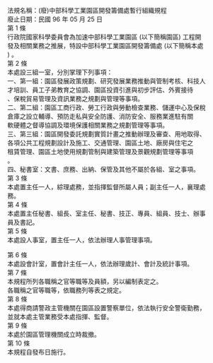法規名稱：(廢)中部科學工業園區開發籌備處暫行組織規程  
廢止日期：民國 96 年 05 月 25 日  
第 1 條  
行政院國家科學委員會為加速中部科學工業園區 (以下簡稱園區) 工程開  
發及相關業務之推展，特設中部科學工業園區開發籌備處 (以下簡稱本處  
) 。  
第 2 條  
本處設三組一室，分別掌理下列事項：  
一、第一組：園區發展政策規劃、研究發展業務推動與管制考核、科技人  
才培訓、員工子弟教育之協調、園區投資引進與初步評估、外賓接待  
、保稅貿易管理及資訊業務之規劃與管理等事項。  
二、第二組：園區工商行政、勞工行政與勞動檢查業務、儲運中心及保稅  
倉庫之設立輔導、預防走私與安全防護、消防安全、服務業進駐有關  
軟硬體之督導協調及環境保護相關業務之規劃管理等事項。  
三、第三組：園區開發委託規劃實質計畫之推動辦理及審查、用地取得、  
各項公共工程規劃設計及施工、交通管理、園區土地、廠房與住宅之  
租賃管理、園區土地使用規劃管制與建築管理及景觀規劃管理等事項  
。  
四、秘書室：文書、庶務、出納、保管及其他不屬於各組、室之事項。  
第 3 條  
本處置主任一人，綜理處務，並指揮監督所屬人員；副主任一人，襄理處  
務。  
第 4 條  
本處置主任秘書、組長、室主任、秘書、技正、專員、組員、技士、辦事  
員及書記。  
第 5 條  
本處設人事室，置主任一人，依法辦理人事管理事項。  


第 6 條  
本處設會計室，置會計主任一人，依法辦理歲計、會計及統計事項。  
第 7 條  
本規程所列各職稱之官等職等及員額，另以編制表定之。  
各職稱之官等職等，依職務列等表之規定。  
第 8 條  
本處得商請警政主管機關在園區設置警察單位，依法執行安全警衛勤務，  
並就本處主管業務受本處指揮、監督。  
第 9 條  
本處於園區管理機關成立時裁撤。  
第 10 條  
本規程自發布日施行。  



